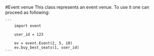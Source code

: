 #Event venue
    This class represents an event venue. To use it one can proceed as following:

    ```
        import event

        user_id = 123

        ev = event.Event(2, 5, 10)
        ev.buy_best_seats(1, user_id)
    ```

